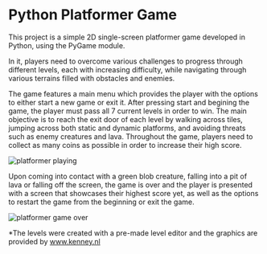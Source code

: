 # Python Platformer Game

This project is a simple 2D single-screen platformer game developed in Python, using the PyGame module. 

In it, players need to overcome various challenges to progress through different levels, each with increasing difficulty, while navigating through various terrains filled with obstacles and enemies. 

The game features a main menu which provides the player with the options to either start a new game or exit it. After pressing start and begining the game, the player must pass all 7 current levels in order to win. The main objective is to reach the exit door of each level by walking across tiles, jumping across both static and dynamic platforms, and avoiding threats such as enemy creatures and lava. Throughout the game, players need to collect as many coins as possible in order to increase their high score. 

![platformer playing](https://github.com/user-attachments/assets/460ca5bd-cf96-47b2-b228-83c21a9e0c64)


Upon coming into contact with a green blob creature, falling into a pit of lava or falling off the screen, the game is over and the player is presented with a screen that showcases their highest score yet, as well as the options to restart the game from the beginning or exit the game.

![platformer game over](https://github.com/user-attachments/assets/a411c5b9-9728-4794-b4a2-8ba0d03dd5d3)


*The levels were created with a pre-made level editor and the graphics are provided by www.kenney.nl 


